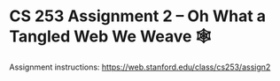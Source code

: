 # CS 253 Assignment 2 – Oh What a Tangled Web We Weave 🕸

Assignment instructions: https://web.stanford.edu/class/cs253/assign2
